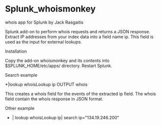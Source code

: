 # Splunk_whoismonkey
whois app for Splunk by Jack Rasgaitis

Splunk add-on to perform whois requests and returns a JSON response. Extract IP addresses from your index data into a field name ip. This field is used as the input for external lookups.


Installation

Copy the add-on whoismonkey and its contents into $SPLUNK_HOME/etc/apps/ directory. Restart Splunk.

Search example

*|lookup whoisLookup ip OUTPUT whois

This creates a whois field for the events of the extracted ip field. The whois field contain the whois response in JSON format.  

Other example

* | lookup whoisLookup ip| search ip="134.19.246.200"
